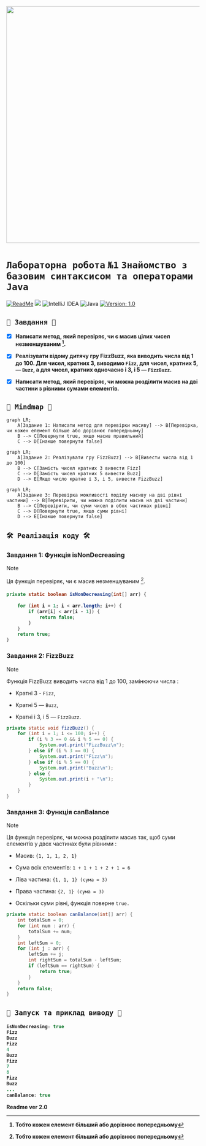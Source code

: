 <p align="center">
<img width="1782" height="618" alt="carbon (4)" src="https://github.com/user-attachments/assets/561927b3-9e0a-4bda-8776-8a01a8ad62e3" />
</p>

# `Лабораторна робота` `№1` `Знайомство з базовим синтаксисом та операторами Java`

[![ReadMe](https://img.shields.io/badge/ReadMe-018EF5?logo=readme&logoColor=fff)](https://docs.google.com/document/d/1NIo0uQZx1ap_xJ_yjLPC1o3eIsxOCFn3/edit?usp=drive_link&ouid=110536394177911584125&rtpof=true&sd=true)
[![](https://img.shields.io/badge/-@Soluvent-%23181717?style=round-square&logo=github)](https://github.com/Soluvent)
![IntelliJ IDEA](https://img.shields.io/badge/IntelliJIDEA-000000.svg?logo=intellij-idea&logoColor=white)
![Java](https://img.shields.io/badge/Java-C38330?style=flat&logo=openjdk&logoColor=white)
[![Version: 1.0](https://img.shields.io/badge/Version-1.0-blue.svg)](https://github.com/Soluvent/1_FizzBuzz/edit/master/README.md)


## `📝 Завдання 📝`
- [x] **Написати метод, який перевіряє, чи є масив цілих чисел незменшуваним [^1].**

- [x] **Реалізувати відому дитячу гру FizzBuzz, яка виводить числа від 1 до 100. Для чисел, кратних 3, виводимо `Fizz`, для чисел, кратних 5, — `Buzz`, а для чисел, кратних одночасно і 3, і 5 — `FizzBuzz`.**

- [x] **Написати метод, який перевіряє, чи можна розділити масив на дві частини з рівними сумами елементів.**

## `🧠 Mindmap 🧠`
```mermaid
graph LR;
    A[Задание 1: Написати метод для перевірки масиву] --> B[Перевірка, чи кожен елемент більше або дорівнює попередньому]
    B --> C[Повернути true, якщо масив правильний]
    C --> D[Інакше повернути false]
```
```mermaid
graph LR;
    A[Задание 2: Реалізувати гру FizzBuzz] --> B[Вивести числа від 1 до 100]
    B --> C[Замість чисел кратних 3 вивести Fizz]
    C --> D[Замість чисел кратних 5 вивести Buzz]
    D --> E[Якщо число кратне і 3, і 5, вивести FizzBuzz]
```
```mermaid
graph LR;
    A[Задание 3: Перевірка можливості поділу масиву на дві рівні частини] --> B[Перевірити, чи можна поділити масив на дві частини]
    B --> C[Перевірити, чи суми чисел в обох частинах рівні]
    C --> D[Повернути true, якщо суми рівні]
    D --> E[Інакше повернути false]
```
## `🛠 Реалізація коду 🛠`

### **Завдання 1: Функція isNonDecreasing**
> [!NOTE]
> Ця функція перевіряє, чи є масив незменшуваним [^1].
> 
> [^1]: Тобто кожен елемент більший або дорівнює попередньому

<h4 align="wide">

```java
private static boolean isNonDecreasing(int[] arr) { 
    
    for (int i = 1; i < arr.length; i++) {
        if (arr[i] < arr[i - 1]) {
            return false;
        }
    }
    return true;
}
```
### **Завдання 2: FizzBuzz**
> [!NOTE]
> Функція FizzBuzz виводить числа від 1 до 100, замінюючи числа :
> 
> - Кратні 3 - `Fizz`,
> 
> - Кратні 5 — `Buzz`,
> 
> - Кратні і 3, і 5 — `FizzBuzz`.

```java
private static void fizzBuzz() {
    for (int i = 1; i <= 100; i++) {
        if (i % 3 == 0 && i % 5 == 0) {
            System.out.print("FizzBuzz\n");
        } else if (i % 3 == 0) {
            System.out.print("Fizz\n");
        } else if (i % 5 == 0) {
            System.out.print("Buzz\n");
        } else {
            System.out.print(i + "\n");
        }
    }
}
```

### **Завдання 3: Функція canBalance**
> [!NOTE]
> Ця функція перевіряє, чи можна розділити масив так, щоб суми елементів у двох частинах були рівними :
> - Масив: `{1, 1, 1, 2, 1}`
> 
> - Сума всіх елементів: `1 + 1 + 1 + 2 + 1 = 6`
> 
> - Ліва частина: `{1, 1, 1} (сума = 3)`
> 
> - Права частина: `{2, 1} (сума = 3)`
> 
> - Оскільки суми рівні, функція поверне `true.`

```java
private static boolean canBalance(int[] arr) {
    int totalSum = 0;
    for (int num : arr) {
        totalSum += num;
    }
    int leftSum = 0;
    for (int j : arr) {
        leftSum += j;
        int rightSum = totalSum - leftSum;
        if (leftSum == rightSum) {
            return true;
        }
    }
    return false;
}
```

## `🚀 Запуск та приклад виводу 🚀`

<h4 align="wide">

```java
isNonDecreasing: true
Fizz
Buzz
Fizz
4
Buzz
Fizz
7
8
Fizz
Buzz
...
canBalance: true
```
Readme ver 2.0
